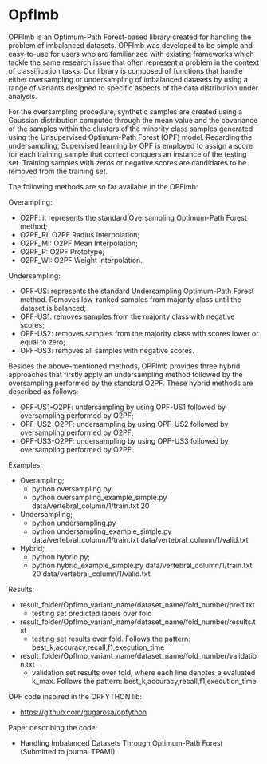# OpfImb
OPFImb is an Optimum-Path Forest-based library created for handling the problem of imbalanced datasets. OPFImb was developed to be simple and easy-to-use for users who are familiarized with existing frameworks which tackle the same research issue that often represent a problem in the context of classification tasks. Our library is composed of functions that handle either oversampling or undersampling of imbalanced datasets by using a range of variants designed to specific aspects of the data distribution under analysis. 

For the oversampling procedure, synthetic samples are created using a Gaussian distribution computed through the mean value and the covariance of the samples within the clusters of the minority class samples generated using the Unsupervised Optimum-Path Forest (OPF) model. Regarding the undersampling, Supervised learning by OPF is employed to assign a score for each training sample that correct conquers an instance of the testing set. Training samples with zeros or negative scores are candidates to be removed from the training set.

The following methods are so far available in the OPFImb:

Overampling:
 - O2PF: it represents the standard Oversampling Optimum-Path Forest method;
 - O2PF_RI: O2PF Radius Interpolation;
 - O2PF_MI: O2PF Mean Interpolation;
 - O2PF_P: O2PF Prototype;
 - O2PF_WI: O2PF Weight Interpolation.

Undersampling:
 - OPF-US: represents the standard Undersampling Optimum-Path Forest method. Removes low-ranked samples from majority class until the dataset is balanced;
 - OPF-US1: removes samples from the majority class with negative scores;
 - OPF-US2: removes samples from the majority class with scores lower or equal to zero;
 - OPF-US3: removes all samples with negative scores.

Besides the above-mentioned methods, OPFImb provides three hybrid approaches that firstly apply an undersampling method followed by the oversampling performed by the standard O2PF. These hybrid methods are described as follows:
 - OPF-US1-O2PF: undersampling by using OPF-US1 followed by oversampling performed by O2PF;
 - OPF-US2-O2PF: undersampling by using OPF-US2 followed by oversampling performed by O2PF;
 - OPF-US3-O2PF: undersampling by using OPF-US3 followed by oversampling performed by O2PF.

Examples:
 - Overampling;
 	- python oversampling.py
 	- python oversampling_example_simple.py data/vertebral_column/1/train.txt 20
 - Undersampling;
 	- python undersampling.py
 	- python undersampling_example_simple.py data/vertebral_column/1/train.txt data/vertebral_column/1/valid.txt
 - Hybrid;
 	- python hybrid.py;
 	- python hybrid_example_simple.py data/vertebral_column/1/train.txt 20 data/vertebral_column/1/valid.txt

Results:
 - result_folder/OpfImb_variant_name/dataset_name/fold_number/pred.txt
	- testing set predicted labels over fold
 - result_folder/OpfImb_variant_name/dataset_name/fold_number/results.txt
	- testing set results over fold. Follows the pattern: best_k,accuracy,recall,f1,execution_time
 - result_folder/OpfImb_variant_name/dataset_name/fold_number/validation.txt
	- validation set results over fold, where each line denotes a evaluated k_max. Follows the pattern: best_k,accuracy,recall,f1,execution_time

OPF code inspired in the OPFYTHON lib:
 - https://github.com/gugarosa/opfython

Paper describing the code:
 - Handling Imbalanced Datasets Through Optimum-Path Forest (Submitted to journal TPAMI).
